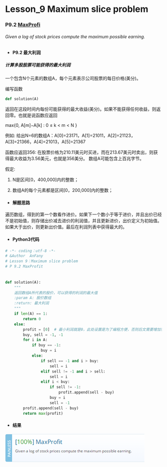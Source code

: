 # Lesson_9 Maximum slice problem




### P9.2 [MaxProfi](https://app.codility.com/programmers/lessons/9-maximum_slice_problem/max_profit/)

######  Given a log of stock prices compute the maximum possible earning.


* #### P9.2 最大利润

##### 计算多股股票可能获得的最大利润

一个包含N个元素的数组A，每个元素表示公司股票的每日价格(美分)。

编写函数

```python
def solution(A)
```

返回在这段时间内每份可能获得的最大收益(美分)。如果不能获得任何收益，则返回零。也就是说函数应返回

max{0, A[m]−A[k] : 0 ≤ k < m < N }

例如: 给出N=6的数组A：A[0]=23171，A[1]=21011，A[2]=21123，A[3]=21366，A[4]=21013，A[5]=21367

函数应返回356: 在股票价格为210.11美元时买进，而在213.67美元时卖出，则获得最大收益为3.56美元，也就是356美分。 数组A可能包含上百兆字节。

假定:

   1. N是区间[0，400,000]内的整数；
   
   2. 数组A的每个元素都是区间[0，200,000]内的整数；

* #### 解题思路

遍历数组，得到的第一个数看作进价。如果下一个数小于等于进价，并且出价已经不是初始值，则存储出价减去进价的利润值，并且更新进价，出价定义为初始值。如果大于出价，则更新出价值。最后在利润列表中获得最大的。



* #### Python3代码


```python
# -*- coding：utf-8 -*-
# &Author  AnFany
# Lesson 9：Maximum slice problem
# P 9.2 MaxProfit


def solution(A):
    """
    返回数组A所代表的股价，可以获得的利润的最大值
    :param A: 股价数组
    :return: 最大利润
    """
    if len(A) == 1:
        return 0
    else:
        profit = [0]  # 最小利润就是0，此处设置是为了编程方便，否则后文需要增加判断非负的条件
        buy, sell = -1, -1
        for i in A:
            if buy == -1:
                buy = i
            else:
                if sell == -1 and i > buy:
                    sell = i
                elif sell != -1 and i > sell:
                    sell = i
                elif i < buy:
                    if sell != -1:
                        profit.append(sell - buy)
                    buy = i
                    sell = -1
        profit.append(sell - buy)
        return max(profit)
```


* #### 结果



![image](https://github.com/Anfany/Codility-Lessons-By-Python3/blob/master/L9_Maximum%20Slice%20Problem/9.2.png)
